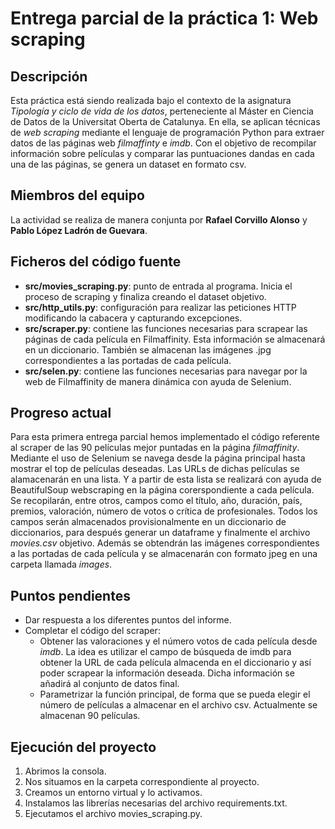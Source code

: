 # Entrega parcial de la práctica 1: Web scraping

## Descripción

Esta práctica está siendo realizada bajo el contexto de la asignatura _Tipología y ciclo de vida de los datos_, perteneciente al Máster en Ciencia de Datos de la Universitat Oberta de Catalunya. En ella, se aplican técnicas de _web scraping_ mediante el lenguaje de programación Python para extraer datos de las páginas web _filmaffinty_ e _imdb_. Con el objetivo de recompilar información sobre películas y comparar las puntuaciones dandas en cada una de las páginas, se genera un dataset en formato csv.

## Miembros del equipo

La actividad se realiza de manera conjunta por **Rafael Corvillo Alonso** y **Pablo López Ladrón de Guevara**.

## Ficheros del código fuente

* **src/movies_scraping.py**: punto de entrada al programa. Inicia el proceso de scraping y finaliza creando el dataset objetivo.
* **src/http_utils.py**: configuración para realizar las peticiones HTTP modificando la cabacera y capturando excepciones.
* **src/scraper.py**: contiene las funciones necesarias para scrapear las páginas de cada película en Filmaffinity. Esta información se almacenará en un diccionario. También se almacenan las imágenes .jpg correspondientes a las portadas de cada película. 
* **src/selen.py**: contiene las funciones necesarias para navegar por la web de Filmaffinity de manera dinámica con ayuda de Selenium.

## Progreso actual

Para esta primera entrega parcial hemos implementado el código referente al scraper de las 90 películas mejor puntadas en la página _filmaffinity_. Mediante el uso de Selenium se navega desde la página principal hasta mostrar el top de películas deseadas. Las URLs de dichas películas se alamacenarán en una lista. Y a partir de esta lista se realizará con ayuda de BeautifulSoup webscraping en la página corerspondiente a cada película. Se recopilarán, entre otros, campos como el título, año, duración, país, premios, valoración, número de votos o crítica de profesionales. Todos los campos serán almacenados provisionalmente en un diccionario de diccionarios, para después generar un dataframe y finalmente el archivo _movies.csv_ objetivo. Además se obtendrán las imágenes correspondientes a las portadas de cada película y se almacenarán con formato jpeg en una carpeta llamada _images_.

## Puntos pendientes

* Dar respuesta a los diferentes puntos del informe.
* Completar el código del scraper:
    * Obtener las valoraciones y el número votos de cada película desde _imdb_. La idea es utilizar el campo de búsqueda de imdb para obtener la URL de cada película almacenda en el diccionario y así poder scrapear la información deseada. Dicha información se añadirá al conjunto de datos final.
    * Parametrizar la función principal, de forma que se pueda elegir el número de películas a almacenar en el archivo csv. Actualmente se almacenan 90 películas.

## Ejecución del proyecto

1. Abrimos la consola.
2. Nos situamos en la carpeta correspondiente al proyecto.
3. Creamos un entorno virtual y lo activamos.
4. Instalamos las librerías necesarias del archivo requirements.txt.
5. Ejecutamos el archivo movies_scraping.py.
